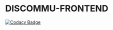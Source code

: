 # DISCOMMU-FRONTEND
[![Codacy Badge](https://app.codacy.com/project/badge/Grade/e3299ee796c14aacbe0c598f5e737759)](https://www.codacy.com/gh/Team-Kat/discommu-frontend/dashboard?utm_source=github.com&amp;utm_medium=referral&amp;utm_content=Team-Kat/discommu-frontend&amp;utm_campaign=Badge_Grade)